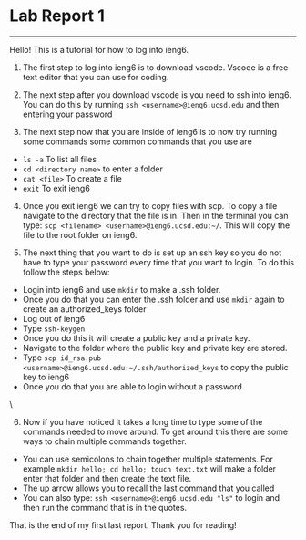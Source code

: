 # Lab Report 1

---

Hello! This is a tutorial for how to log into ieng6.

1. The first step to log into ieng6 is to download vscode. Vscode is a free text editor that you can use for coding. 

2. The next step after you download vscode is you need to ssh into ieng6. You can do this by running `ssh <username>@ieng6.ucsd.edu` and then entering your password

3. The next step now that you are inside of ieng6 is to now try running some commands some common commands that you use are 

* `ls -a` To list all files
* `cd <directory name>` to enter a folder
* `cat <file>` To create a file
* `exit` To exit ieng6

4. Once you exit ieng6 we can try to copy files with scp. To copy a file navigate to the directory that the file is in. Then in the terminal you can type: `scp <filename> <username>@ieng6.ucsd.edu:~/`. This will copy the file to the root folder on ieng6.

5. The next thing that you want to do is set up an ssh key so you do not have to type your password every time that you want to login. To do this follow the steps below:

* Login into ieng6 and use `mkdir` to make a .ssh folder.
* Once you do that you can enter the .ssh folder and use `mkdir` again to create an authorized_keys folder
* Log out of ieng6
* Type `ssh-keygen`
* Once you do this it will create a public key and a private key.
* Navigate to the folder where the public key and private key are stored.
* Type `scp id_rsa.pub <username>@ieng6.ucsd.edu:~/.ssh/authorized_keys` to copy the public key to ieng6
* Once you do that you are able to login without a password

\\

6. Now if you have noticed it takes a long time to type some of the commands needed to move around. To get around this there are some ways to chain multiple commands together.

* You can use semicolons to chain together multiple statements. For example `mkdir hello; cd hello; touch text.txt` will make a folder enter that folder and then create the text file.
* The up arrow allows you to recall the last command that you called
* You can also type: `ssh <username>@ieng6.ucsd.edu "ls"` to login and then run the command that is in the quotes.


That is the end of my first last report. Thank you for reading!
